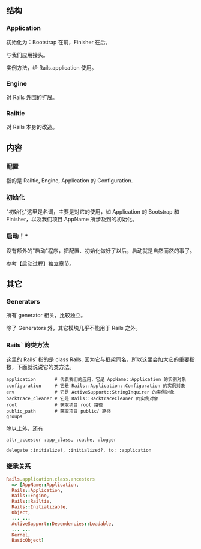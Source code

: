## 结构

### Application

初始化为：Bootstrap 在前，Finisher 在后。

与我们应用接头。

实例方法，给 Rails.application 使用。

### Engine

对 Rails 外围的扩展。

### Railtie

对 Rails 本身的改造。

## 内容

### 配置

指的是 Railtie, Engine, Application 的 Configuration.

### 初始化

"初始化"这里是名词，主要是对它的使用，如 Application 的 Bootstrap 和 Finisher，以及我们项目 AppName 所涉及到的初始化。

### 启动！*

没有额外的"启动"程序，把配置、初始化做好了以后，启动就是自然而然的事了。

参考【启动过程】独立章节。

## 其它

### Generators

所有 generator 相关，比较独立。

除了 Generators 外，其它模块几乎不能用于 Rails 之外。

### Rails` 的类方法

这里的 Rails` 指的是 class Rails. 因为它与框架同名，所以这里会加大它的重要指数，下面就说说它的类方法。

```
application       # 代表我们的应用，它是 AppName::Application 的实例对象
configuration     # 它是 Rails::Application::Configuration 的实例对象
env               # 它是 ActiveSupport::StringInquirer 的实例对象
backtrace_cleaner # 它是 Rails::BacktraceCleaner 的实例对象
root              # 获取项目 root 路径
public_path       # 获取项目 public/ 路径
groups
```

除以上外，还有

```
attr_accessor :app_class, :cache, :logger
```

```
delegate :initialize!, :initialized?, to: :application
```

### 继承关系

```ruby
Rails.application.class.ancestors
  => [AppName::Application,
  Rails::Application,
  Rails::Engine,
  Rails::Railtie,
  Rails::Initializable,
  Object,
  ... ...
  ActiveSupport::Dependencies::Loadable,
  ... ...
  Kernel,
  BasicObject] 
```
